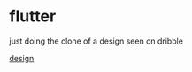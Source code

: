 # flutter
just doing the clone of a design seen on dribble

[design](https://dribbble.com/shots/15475209-Coffee-Shop-Mobile-Apps-Dark-Mode)